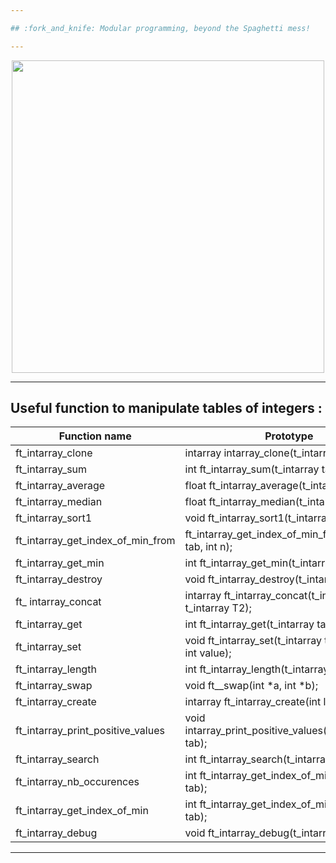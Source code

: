 ```yaml
---

## :fork_and_knife: Modular programming, beyond the Spaghetti mess!

---
```


</p>
<p align="center">
<img src="https://media2.giphy.com/media/l3vRf3QDkiCiNjXGM/giphy.gif?cid=790b761176ff3f599e97eecd1509a17c289bdf79c0ba4437&rid=giphy.gif&ct=g" width="500">
<p/>

---

## Useful function to manipulate tables of integers :

|Function name | Prototype |
|--- |--- |
| ft_intarray_clone | intarray	intarray_clone(t_intarray tab); |
| ft_intarray_sum | int			ft_intarray_sum(t_intarray tab); |
| ft_intarray_average | float		ft_intarray_average(t_intarray tab); |
| ft_intarray_median | float		ft_intarray_median(t_intarray tab); |
| ft_intarray_sort1 | void		ft_intarray_sort1(t_intarray tab); |
| ft_intarray_get_index_of_min_from | ft_intarray_get_index_of_min_from(t_intarray tab, int n); |
| ft_intarray_get_min | int			ft_intarray_get_min(t_intarray tab); |
| ft_intarray_destroy | void		ft_intarray_destroy(t_intarray tab); |
| ft_ intarray_concat | intarray	ft_intarray_concat(t_intarray T1, t_intarray T2); |
| ft_intarray_get | int			ft_intarray_get(t_intarray tab, int index); |
| ft_intarray_set | void		ft_intarray_set(t_intarray tab, int index, int value); |
| ft_intarray_length | int			ft_intarray_length(t_intarray tab); |
| ft_intarray_swap | void		ft__swap(int *a, int *b); |
| ft_intarray_create | intarray	ft_intarray_create(int len); |
| ft_intarray_print_positive_values | void		intarray_print_positive_values(t_intarray tab); |
| ft_intarray_search | int			ft_intarray_search(t_intarray tab, int n); |
| ft_intarray_nb_occurences | int			ft_intarray_get_index_of_min(t_intarray tab); |
| ft_intarray_get_index_of_min | int			ft_intarray_get_index_of_min(t_intarray tab); |
| ft_intarray_debug | void		ft_intarray_debug(t_intarray tab); |

---

